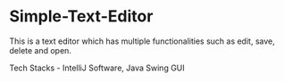 # Simple-Text-Editor
This is a text editor which has multiple functionalities such as edit, save, delete and open.

Tech Stacks - IntelliJ Software, Java Swing GUI
